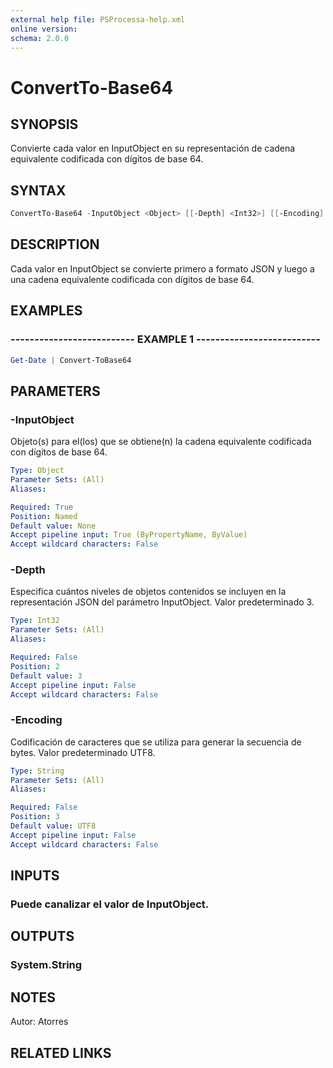 ```yaml
---
external help file: PSProcessa-help.xml
online version: 
schema: 2.0.0
---
```


# ConvertTo-Base64

## SYNOPSIS
Convierte cada valor en InputObject en su representación de cadena equivalente codificada con dígitos de base 64.

## SYNTAX

```powershell
ConvertTo-Base64 -InputObject <Object> [[-Depth] <Int32>] [[-Encoding] <String>]
```

## DESCRIPTION
Cada valor en InputObject se convierte primero a formato JSON y luego a una cadena equivalente codificada con dígitos de base 64.

## EXAMPLES

### -------------------------- EXAMPLE 1 --------------------------
```powershell
Get-Date | Convert-ToBase64
```
## PARAMETERS

### -InputObject
Objeto(s) para el(los) que se obtiene(n) la cadena equivalente codificada con dígitos de base 64.

```yaml
Type: Object
Parameter Sets: (All)
Aliases: 

Required: True
Position: Named
Default value: None
Accept pipeline input: True (ByPropertyName, ByValue)
Accept wildcard characters: False
```

### -Depth
Especifica cuántos niveles de objetos contenidos se incluyen en la representación JSON del parámetro InputObject.
Valor predeterminado 3.

```yaml
Type: Int32
Parameter Sets: (All)
Aliases: 

Required: False
Position: 2
Default value: 3
Accept pipeline input: False
Accept wildcard characters: False
```

### -Encoding
Codificación de caracteres que se utiliza para generar la secuencia de bytes.
Valor predeterminado UTF8.

```yaml
Type: String
Parameter Sets: (All)
Aliases: 

Required: False
Position: 3
Default value: UTF8
Accept pipeline input: False
Accept wildcard characters: False
```

## INPUTS

### Puede canalizar el valor de InputObject.

## OUTPUTS

### System.String

## NOTES
Autor: Atorres

## RELATED LINKS
